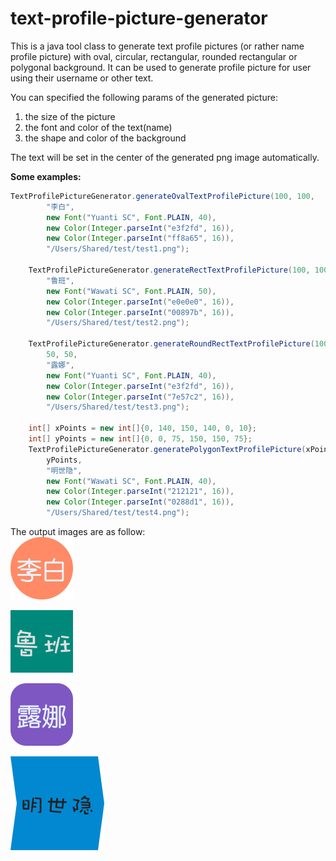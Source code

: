 # text-profile-picture-generator
This is a java tool class to generate text profile pictures (or rather name profile picture) with oval, circular, rectangular, rounded rectangular or polygonal background.
It can be used to generate profile picture for user using their username or other text.  

You can specified the following params of the generated picture:  
1. the size of the picture  
2. the font and color of the text(name)  
3. the shape and color of the background

The text will be set in the center of the generated png image automatically.

**Some examples:** 

```java
TextProfilePictureGenerator.generateOvalTextProfilePicture(100, 100,
        "李白",
        new Font("Yuanti SC", Font.PLAIN, 40),
        new Color(Integer.parseInt("e3f2fd", 16)),
        new Color(Integer.parseInt("ff8a65", 16)),
        "/Users/Shared/test/test1.png");

    TextProfilePictureGenerator.generateRectTextProfilePicture(100, 100,
        "鲁班",
        new Font("Wawati SC", Font.PLAIN, 50),
        new Color(Integer.parseInt("e0e0e0", 16)),
        new Color(Integer.parseInt("00897b", 16)),
        "/Users/Shared/test/test2.png");

    TextProfilePictureGenerator.generateRoundRectTextProfilePicture(100, 100,
        50, 50,
        "露娜",
        new Font("Yuanti SC", Font.PLAIN, 40),
        new Color(Integer.parseInt("e3f2fd", 16)),
        new Color(Integer.parseInt("7e57c2", 16)),
        "/Users/Shared/test/test3.png");

    int[] xPoints = new int[]{0, 140, 150, 140, 0, 10};
    int[] yPoints = new int[]{0, 0, 75, 150, 150, 75};
    TextProfilePictureGenerator.generatePolygonTextProfilePicture(xPoints,
        yPoints,
        "明世隐",
        new Font("Wawati SC", Font.PLAIN, 40),
        new Color(Integer.parseInt("212121", 16)),
        new Color(Integer.parseInt("0288d1", 16)),
        "/Users/Shared/test/test4.png");
```

The output images are as follow:  
![image](https://github.com/mebixus/text-profile-picture-generator/blob/master/test1.png)

![image](https://github.com/mebixus/text-profile-picture-generator/blob/master/test2.png)

![image](https://github.com/mebixus/text-profile-picture-generator/blob/master/test3.png)

![image](https://github.com/mebixus/text-profile-picture-generator/blob/master/test4.png)

 
